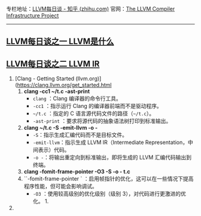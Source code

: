 
专栏地址：[LLVM每日谈 - 知乎 (zhihu.com)](https://www.zhihu.com/column/llvm-clang)
官网：[The LLVM Compiler Infrastructure Project](https://llvm.org/)

---
## [LLVM每日谈之一 LLVM是什么](https://zhuanlan.zhihu.com/p/26127007)
## [LLVM每日谈之二 LLVM IR](https://zhuanlan.zhihu.com/p/26127100)
1. [Clang - Getting Started (llvm.org)](https://clang.llvm.org/get_started.html
	1. **clang -cc1 ~/t.c -ast-print**
		- `clang` ：Clang 编译器的命令行工具。
		- `-cc1` ：指示运行 Clang 的编译器前端而不是驱动程序。
		- `~/t.c` ：指定的 C 语言源代码文件的路径（`~/t.c`）。
		- `-ast-print` ：要求将源代码的抽象语法树打印到标准输出。
	2. **clang ~/t.c -S -emit-llvm -o -**
		- `-S`：指示生成汇编代码而不是目标文件。
		- `-emit-llvm`：指示生成 LLVM IR（Intermediate Representation，中间表示）代码。
		- `-o -`：将输出重定向到标准输出，即将生成的 LLVM 汇编代码输出到终端。
	3. **clang -fomit-frame-pointer -O3 -S -o - t.c**
	4. ``-fomit-frame-pointer ` ：启用帧指针的优化，这可以在一些情况下提高程序性能，但可能会影响调试。
		- `-O3` ：使用较高级别的优化级别（级别 3），对代码进行更激进的优化。
			1. 
2. 

